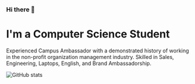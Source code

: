 ### Hi there 👋

# I'm a Computer Science Student 
Experienced Campus Ambassador with a demonstrated history of working in the non-profit organization management industry. Skilled in Sales, Engineering, Laptops, English, and Brand Ambassadorship. 

![ GitHub stats](https://github-readme-stats.vercel.app/api?username=atharvawadkar&show_icons=true&theme=radical)
